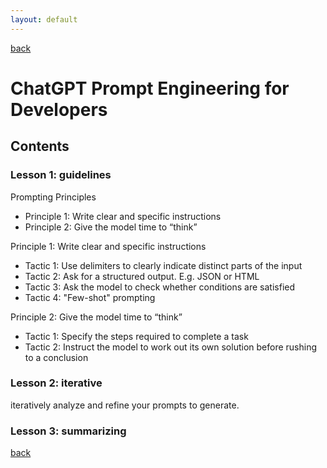 ```yaml
---
layout: default
---
```


[back](../gpt.md)

# ChatGPT Prompt Engineering for Developers

## Contents

### Lesson 1: guidelines
Prompting Principles <br>
- Principle 1: Write clear and specific instructions
- Principle 2: Give the model time to “think”

Principle 1: Write clear and specific instructions <br>
- Tactic 1: Use delimiters to clearly indicate distinct parts of the input
- Tactic 2: Ask for a structured output. E.g. JSON or HTML
- Tactic 3: Ask the model to check whether conditions are satisfied
- Tactic 4: "Few-shot" prompting

Principle 2: Give the model time to “think” <br>
- Tactic 1: Specify the steps required to complete a task
- Tactic 2: Instruct the model to work out its own solution before rushing to a conclusion

### Lesson 2: iterative
iteratively analyze and refine your prompts to generate.

### Lesson 3: summarizing


[back](../gpt.md)